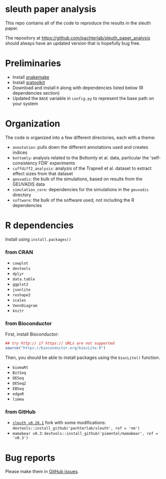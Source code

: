 # sleuth paper analysis

This repo contains all of the code to reproduce the results in the sleuth paper.

The repository at https://github.com/pachterlab/sleuth_paper_analysis should always have an updated version that is hopefully bug free.


# Preliminaries

- Install [snakemake](https://bitbucket.org/johanneskoester/snakemake)
- Install [sratoolkit](https://trace.ncbi.nlm.nih.gov/Traces/sra/sra.cgi?cmd=show&f=software&m=software&s=software)
- Download and install `R` along with dependencies listed below (R dependencies section)
- Updated the `BASE` variable in `config.py` to represent the base path on your system

# Organization

The code is organized into a few different directories, each with a theme:

- `annotation`: pulls down the different annotations used and creates indices
- `bottomly`: analysis related to the Bottomly et al. data, particular the 'self-consistency FDR' experiments
- `cuffdiff2_analysis`: analysis of the Trapnell et al. dataset to extract effect sizes from that dataset
- `geuvadis`: the bulk of the simulations, based on results from the GEUVADIS data
- `simulation_core`: dependencies for the simulations in the `geuvadis` directory
- `software`: the bulk of the software used, not including the R dependencies

# R dependencies

Install using `install.packages()`

### from CRAN

- `cowplot`
- `devtools`
- `dplyr`
- `data.table`
- `ggplot2`
- `jsonlite`
- `reshape2`
- `scales`
- `VennDiagram`
- `knitr`

### from Bioconductor

First, install Bioconductor:

```r
## try http:// if https:// URLs are not supported
source("https://bioconductor.org/biocLite.R")
```

Then, you should be able to install packages using the `biocLite()` function.

- `biomaRt`
- `BitSeq`
- `DESeq`
- `DESeq2`
- `EBSeq`
- `edgeR`
- `limma`

### from GitHub

- [`sleuth v0.28.1`](https://github.com/pachterlab/sleuth/tree/bioRxiv) fork with some modifications: `devtools::install_github('pachterlab/sleuth', ref = 'nm')`
- `mamabear v0.3`: `devtools::install_github('pimentel/mamabear', ref = 'v0.3')`

# Bug reports

Please make them in [GitHub issues](https://github.com/pachterlab/sleuth_paper_analysis/issues).
